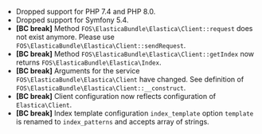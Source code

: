 * Dropped support for PHP 7.4 and PHP 8.0.
* Dropped support for Symfony 5.4.
* **[BC break]** Method `FOS\ElasticaBundle\Elastica\Client::request` does not exist anymore. Please use `FOS\ElasticaBundle\Elastica\Client::sendRequest`.
* **[BC break]** Method `FOS\ElasticaBundle\Elastica\Client::getIndex` now returns `FOS\ElasticaBundle\Elastica\Index`.
* **[BC break]** Arguments for the service `FOS\ElasticaBundle\Elastica\Client` have changed. See definition of `FOS\ElasticaBundle\Elastica\Client::__construct`.
* **[BC break]** Client configuration now reflects configuration of `Elastica\Client`.
* **[BC break]** Index template configuration `index_template` option `template` is renamed to `index_patterns` and accepts array of strings.
